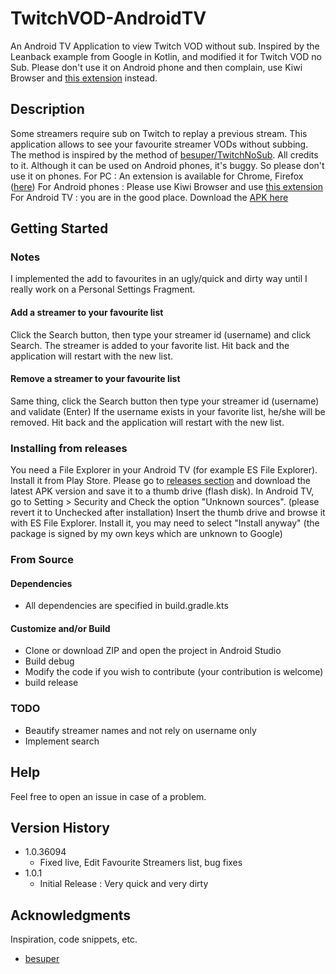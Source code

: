 # TwitchVOD-AndroidTV

An Android TV Application to view Twitch VOD without sub.
Inspired by the Leanback example from Google in Kotlin, and modified it for Twitch VOD no Sub.
Please don't use it on Android phone and then complain, use Kiwi Browser and [this extension](https://github.com/meta11ica/mTwitchNoSub-also/releases) instead.


## Description

Some streamers require sub on Twitch to replay a previous stream.
This application allows to see your favourite streamer VODs without subbing.
The method is inspired by the method of [besuper/TwitchNoSub](https://github.com/besuper/TwitchNoSub). All credits to it.
Although it can be used on Android phones, it's buggy. So please don't use it on phones.
For PC : An extension is available for Chrome, Firefox ([here](https://github.com/besuper/TwitchNoSub/releases))
For Android phones : Please use Kiwi Browser and use [this extension](https://github.com/meta11ica/mTwitchNoSub-also/releases)
For Android TV : you are in the good place. Download the [APK here](https://github.com/meta11ica/TwitchVOD-AndroidTV/releases)

## Getting Started

### Notes
I implemented the add to favourites in an ugly/quick and dirty way until I really work on a Personal Settings Fragment.
#### Add a streamer to your favourite list
Click the Search button, then type your streamer id (username) and click Search.
The streamer is added to your favorite list.
Hit back and the application will restart with the new list.

#### Remove a streamer to your favourite list
Same thing, click the Search button then type your streamer id (username) and validate (Enter)
If the username exists in your favorite list, he/she will be removed.
Hit back and the application will restart with the new list.


### Installing from releases
You need a File Explorer in your Android TV (for example ES File Explorer). Install it from Play Store.
Please go to [releases section](https://github.com/meta11ica/TwitchVOD-AndroidTV/releases) and download the latest APK version and save it to a thumb drive (flash disk).
In Android TV, go to Setting > Security and Check the option "Unknown sources". (please revert it to Unchecked after installation)
Insert the thumb drive and browse it with ES File Explorer.
Install it, you may need to select "Install anyway" (the package is signed by my own keys which are unknown to Google)

### From Source

#### Dependencies

* All dependencies are specified in build.gradle.kts
  
#### Customize and/or Build 

* Clone or download ZIP and open the project in Android Studio
* Build debug
* Modify the code if you wish to contribute (your contribution is welcome)
* build release

### TODO

* Beautify streamer names and not rely on username only
* Implement search

## Help

Feel free to open an issue in case of a problem.

## Version History

* 1.0.36094
    * Fixed live, Edit Favourite Streamers list, bug fixes 
* 1.0.1
    * Initial Release : Very quick and very dirty


## Acknowledgments

Inspiration, code snippets, etc.

* [besuper](https://github.com/besuper/TwitchNoSub)
